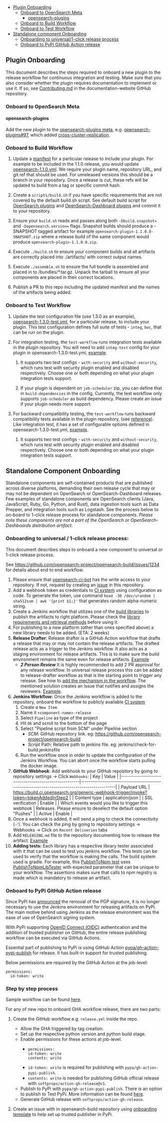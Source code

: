 
- [Plugin Onboarding](#plugin-onboarding)
  - [Onboard to OpenSearch Meta](#onboard-to-opensearch-meta)
    - [opensearch-plugins](#opensearch-plugins)
  - [Onboard to Build Workflow](#onboard-to-build-workflow)
  - [Onboard to Test Workflow](#onboard-to-test-workflow)
- [Standalone component Onboarding](#standalone-component-onboarding)
    - [Onboarding to universal/1-click release process](#onboarding-to-universal--1-click-release-process)
    - [Onboard to PyPi GitHub Action release](#onboard-to-pypi-github-action-release)
  
## Plugin Onboarding

This document describes the steps required to onboard a new plugin to the release workflow for continuous integration and testing. Make sure that you also consider whether the plugin requires documentation to implement or use it. If so, see [Contributing.md](https://github.com/opensearch-project/documentation-website/blob/main/CONTRIBUTING.md) in the documentation-website GitHub repository.

### Onboard to OpenSearch Meta

#### opensearch-plugins

Add the new plugin to the [opensearch-plugins meta](https://github.com/opensearch-project/opensearch-plugins/blob/main/META.md), e.g. [opensearch-plugins#97](https://github.com/opensearch-project/opensearch-plugins/pull/97), which added [cross-cluster-replication](https://github.com/opensearch-project/cross-cluster-replication).


### Onboard to Build Workflow

1. Update a [manifest](/manifests) for a particular release to include your plugin.  For example to be included in the 1.1.0 release, you would update [opensearch-1.1.0.yml](https://github.com/opensearch-project/opensearch-build/blob/opensearch-1.1.0/manifests/1.1.0/opensearch-1.1.0.yml). We require your plugin name, repository URL, and git ref that should be used. For unreleased versions this should be a branch in your repository.  Once a release is cut, these refs will be updated to build from a tag or specific commit hash.

2. Create a `scripts/build.sh` if you have specific requirements that are not covered by the default build.sh script. See default build script for [OpenSearch plugins](./scripts/default/opensearch/build.sh) and [OpenSearch-Dashboard plugins](./scripts/default/opensearch-dashboards/build.sh) and commit it to your repository.

3. Ensure your `build.sh` reads and passes along both `-Dbuild.snapshot=` and `-Dopensearch.version=` flags.  Snapshot builds should produce a -SNAPSHOT tagged artifact for example `opensearch-plugin-1.1.0.0-SNAPSHOT.zip` where a release build of the same component would produce `opensearch-plugin-1.1.0.0.zip`.

4. Execute `./build.sh` to ensure your component builds and all artifacts are correctly placed into ./artifacts/ with correct output names.

5. Execute `./assemble.sh` to ensure the full bundle is assembled and placed in to /bundles/*.tar.gz.  Unpack the tarball to ensure all your components are placed in their correct locations.

6. Publish a PR to this repo including the updated manifest and the names of the artifacts being added.

### Onboard to Test Workflow

1. Update the test configuration file (use 1.3.0 as an example), [opensearch-1.3.0-test.yml](https://github.com/opensearch-project/opensearch-build/blob/opensearch-1.3.0/manifests/1.3.0/opensearch-1.3.0-test.yml), for a particular release, to include your plugin. This test configuration defines full suite of tests - `integ`, `bwc`, that can be run on the plugin.

2. For integration testing, the `test-workflow` runs integration tests available in the plugin repository. You will need to add `integ-test` config for your plugin in opensearch-1.3.0-test.yml, [example](https://github.com/opensearch-project/opensearch-build/blob/opensearch-1.3.0/manifests/1.3.0/opensearch-1.3.0-test.yml).
   
    1. It supports two test configs - `with-security` and `without-security`, which runs test with security plugin enabled and disabled respectively. Choose one or both depending on what your plugin integration tests support.
   
    2. If your plugin is dependent on `job-scheduler` zip, you can define that in `build-dependencies` in the config. Currently, the test workflow only supports `job-scheduler` as build dependency. Please create an issue if your plugin needs more support.

3. For backward compatibility testing, the `test-workflow` runs backward compatibility tests available in the plugin repository, (see [reference](https://github.com/opensearch-project/anomaly-detection/blob/d9a122d05282f7efc1e24c61d64f18dec0fd47af/build.gradle#L428)). Like integration test, it has a set of configurable options defined in opensearch-1.3.0-test.yml, [example](https://github.com/opensearch-project/opensearch-build/blob/opensearch-1.3.0/manifests/1.3.0/opensearch-1.3.0-test.yml).

    1. It supports two test configs - `with-security` and `without-security`, which runs test with security plugin enabled and disabled respectively. Choose one or both depending on what your plugin integration tests support.


## Standalone Component Onboarding

Standalone components are self-contained products that are published across diverse platforms, demanding their own release cycle that may or may not be dependent on OpenSearch or OpenSearch-Dashboard releases. Few examples of standalone components are OpenSearch clients (Java, JavaScript, Ruby, Go, Python, and Rust), data ingestion tools such as Data Prepper, and integration tools such as Logstash. See the process below to on-board to 1-click release process for standalone components. _Please note these components are not a part of the OpenSearch or OpenSearch-Dashboards distribution artifact._

### Onboarding to universal / 1-click release process:

This document describes steps to onboard a new component to universal or 1-click release process.

See https://github.com/opensearch-project/opensearch-build/issues/1234 for details about end to end workflow.

1. Please ensure that [opensearch-ci-bot](https://github.com/opensearch-ci-bot) has the write access to your repository. If not, request by creating an [issue](https://github.com/opensearch-project/opensearch-build/issues) in this repository.
1. Add a webhook token as credentials to [CI system](https://build.ci.opensearch.org/) using configuration as code. To generate the token, use command `head -30 /dev/urandom | sha512sum | awk '{print $1;}'` that generates random alpha-numeric string.
1. Create a Jenkins workflow that utilizes one of the [build libraries](https://github.com/opensearch-project/opensearch-build-libraries#library-details) to publish the artifacts to right platform. Please check the [library requirements and retrieval methods](https://github.com/opensearch-project/opensearch-build-libraries#jenkins-shared-libraries) before using it.
1. For publishing to a new platform (other than ones specified above) a new library needs to be added. (ETA: 2 weeks)
1. **Release Drafter**: Release drafter is a GitHub Action workflow that drafts a release that may or may not contain the release artifacts. The drafted release acts as a trigger to the Jenkins workflow. It also acts as a staging environment for release artifacts. This is to make sure the build environment remains the same even for release artifacts. [Example](https://github.com/opensearch-project/opensearch-py/blob/main/.github/workflows/release-drafter.yml)
    * _**2 Person Review**_ It is highly recommended to add 2 PR approval for any release workflow. In universal release process this can be added to release-drafter workflow as that is the starting point to trigger any release. See how to [add the mechanism in the workflow](https://github.com/opensearch-project/opensearch-dsl-py/pull/102). The mentioned solution creates an issue that notifies and assigns the reviewers. [Example](https://github.com/gaiksaya/opensearch-dsl-py/issues/6).
1. **Jenkins Workflow:** Once the Jenkins workflow is added to the repository, onboard the workflow to publicly available [CI system](https://build.ci.opensearch.org/)
    1. Create a `New Item`
    2. Name it `<component-name>-release`
    3. Select `Pipeline` as type of the project
    4. Hit `Ok` and scroll to the bottom of the page
    5. Select "Pipeline script from SCM" under Pipeline section
       - _SCM_: GitHub repository link. eg: https://github.com/opensearch-project/opensearch-build
       - _Script_ Path: Relative path to jenkins file. eg: jenkins/check-for-build.jenkinsfile
    6. Run the workflow once in order to update the configuration of the Jenkins Workflow. You can abort once the workflow starts pulling the docker image. 
1. **GitHub Webhook**: Add webhook to your GitHub repository by going to repository settings → Click `Webhooks`:
    | Key                                                 | Value                                                                                     |
    |-----------------------------------------------------|-------------------------------------------------------------------------------------------|
    | Payload URL                                         | https://build.ci.opensearch.org/generic-webhook-trigger/invoke?token=tokenAddedInStep2 |
    | Content type                                        | application/json                                                                          |
    | SSL verification                                    | Enable                                                                                    |
    | Which events would you like to trigger this webhook | Releases. Please ensure to deselect the default option "Pushes"                           |
    | Active                                              | Enable                                                                                    |
1. Once a webhook is added, it will send a ping to check the connectivity (✅). You can check the ping by going to repository settings → Webhooks → Click on `Recent Deliveries` tabs
1. Add `RELEASING.md` file to the repository documenting how to release the artifact. [Example](https://github.com/opensearch-project/opensearch-py-ml/blob/main/RELEASING.md)
1. **Adding tests:** Each library has a respective library tester associated with it that can be used to test you jenkins workflow. This tests can be used to verify that the workflow is making the calls. The build system used is gradle. 
For example, this [PublishToNpm test](https://github.com/opensearch-project/opensearch-build-libraries/blob/main/tests/jenkins/TestPublishToNpm.groovy) uses [PublishToNpmLibTester](https://github.com/opensearch-project/opensearch-build-libraries/blob/main/tests/jenkins/lib-testers/PublishToNpmLibTester.groovy) with expected parameter that can be unique to your workflow. The assertions makes sure that calls to npm registry is made which is mandatory to release an artifact.


### Onboard to PyPi GitHub Action release

Since PyPi has [announced](https://blog.pypi.org/posts/2023-05-23-removing-pgp/) the removal of the PGP signature, it is no longer necessary to use the Jenkins environment for releasing artifacts on PyPi. The main motive behind using Jenkins as the release environment was the ease of use of OpenSearch signing system.

With PyPi supporting [OpenID Connect (OIDC)](https://docs.pypi.org/trusted-publishers/adding-a-publisher/) authentication and the addition of trusted publisher on GitHub, the entire release publishing workflow can be executed via GitHub Actions.

Essential part of publishing to PyPi is using GitHub Action [pypa/gh-action-pypi-publish](https://github.com/marketplace/actions/pypi-publish) for release. It has built-in support for trusted publishing.

Below permissions are required by the GitHub Action at the job-level:

    permissions:
      id-token: write

### Step by step process

Sample workflow can be found [here](https://github.com/opensearch-project/opensearch-py/blob/5b28423f7145168d7263943ca4ae9722812e4771/.github/workflows/release-drafter.yml).

For any of new repo to onboard GHA workflow release, there are two parts:

1. Create the GitHub workflow e.g. `release.yml` inside the repo.
    * Allow the GHA triggered by tag creation.
    * Set up the respective python version and python build stage.
    * Enable permissions for these actions at job-level.
        * ```
          permissions:
          id-token: write
          contents: write
          ```
        * `id-token: write` is required for publishing with `pypa/gh-action-pypi-publish`.
        * `contents: write` is needed for publishing GitHub official release with `softprops/action-gh-release@v1`.
    * Publish to PyPi with `pypa/gh-action-pypi-publish`. There is an option to publish to Test PyPi. More information can be found [here](https://github.com/marketplace/actions/pypi-publish).
    * Generate GitHub release with `softprops/action-gh-release`.

2. Create an issue with in opensearch-build repository using [onboarding template](https://github.com/opensearch-project/opensearch-build/issues/new?assignees=&labels=release%2Cuntriaged&projects=&template=standalone_releases_template.yaml&title=%5Brelease%5D%3A+) to help set up trusted publisher in PyPi.
